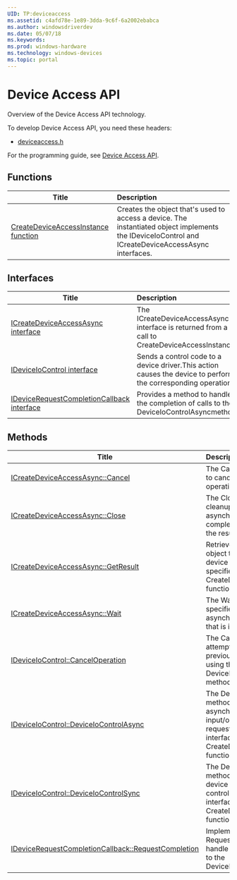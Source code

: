 ```yaml
---
UID: TP:deviceaccess
ms.assetid: c4afd78e-1e89-3dda-9c6f-6a2002ebabca
ms.author: windowsdriverdev
ms.date: 05/07/18
ms.keywords: 
ms.prod: windows-hardware
ms.technology: windows-devices
ms.topic: portal
---
```


# Device Access API



Overview of the Device Access API technology.

To develop Device Access API, you need these headers:

 * [deviceaccess.h](..\deviceaccess\index.md)

For the programming guide, see [Device Access API](https://review.docs.microsoft.com/en-us/win32-test/deviceaccess).

## Functions

| Title   | Description   |
| ---- |:---- |
| [CreateDeviceAccessInstance function](..\deviceaccess\nf-deviceaccess-createdeviceaccessinstance.md) | Creates the object that's used to access a device. The instantiated object implements the IDeviceIoControl and ICreateDeviceAccessAsync interfaces. |

## Interfaces

| Title   | Description   |
| ---- |:---- |
| [ICreateDeviceAccessAsync interface](..\deviceaccess\nn-deviceaccess-icreatedeviceaccessasync.md) | The ICreateDeviceAccessAsync interface is returned from a call to CreateDeviceAccessInstance. |
| [IDeviceIoControl interface](..\deviceaccess\nn-deviceaccess-ideviceiocontrol.md) | Sends a control code to a device driver.This action causes the device to perform the corresponding operation. |
| [IDeviceRequestCompletionCallback interface](..\deviceaccess\nn-deviceaccess-idevicerequestcompletioncallback.md) | Provides a method to handle the completion of calls to the DeviceIoControlAsyncmethod. |

## Methods

| Title   | Description   |
| ---- |:---- |
| [ICreateDeviceAccessAsync::Cancel](..\deviceaccess\nf-deviceaccess-icreatedeviceaccessasync-cancel.md) | The Cancel method attempts to cancel an asynchronous operation that is in progress. |
| [ICreateDeviceAccessAsync::Close](..\deviceaccess\nf-deviceaccess-icreatedeviceaccessasync-close.md) | The Close method performs cleanup after the asynchronous operation is completed and you retrieve the results. |
| [ICreateDeviceAccessAsync::GetResult](..\deviceaccess\nf-deviceaccess-icreatedeviceaccessasync-getresult.md) | Retrieves an IDeviceIoControl object that's bound to the device interface that's specified in a call to the CreateDeviceAccessInstance function. |
| [ICreateDeviceAccessAsync::Wait](..\deviceaccess\nf-deviceaccess-icreatedeviceaccessasync-wait.md) | The Wait method waits a specified length of time for an asynchronous bind operation that is in progress to finish. |
| [IDeviceIoControl::CancelOperation](..\deviceaccess\nf-deviceaccess-ideviceiocontrol-canceloperation.md) | The CancelOperation method attempts to cancel a previously issued call by using the DeviceIoControlAsync method. |
| [IDeviceIoControl::DeviceIoControlAsync](..\deviceaccess\nf-deviceaccess-ideviceiocontrol-deviceiocontrolasync.md) | The DeviceIoControlAsync method sends an asynchronous device input/output (I/O) control request to the device interface that the call to the CreateDeviceAccessInstance function specified. |
| [IDeviceIoControl::DeviceIoControlSync](..\deviceaccess\nf-deviceaccess-ideviceiocontrol-deviceiocontrolsync.md) | The DeviceIoControlSync method sends a synchronous device input/output (I/O) control request to the device interface that the call to the CreateDeviceAccessInstance function specified. |
| [IDeviceRequestCompletionCallback::RequestCompletion](..\deviceaccess\nf-deviceaccess-idevicerequestcompletioncallback-requestcompletion.md) | Implement the RequestCompletion method to handle the completion of calls to the DeviceIoControlAsyncmethod. |
